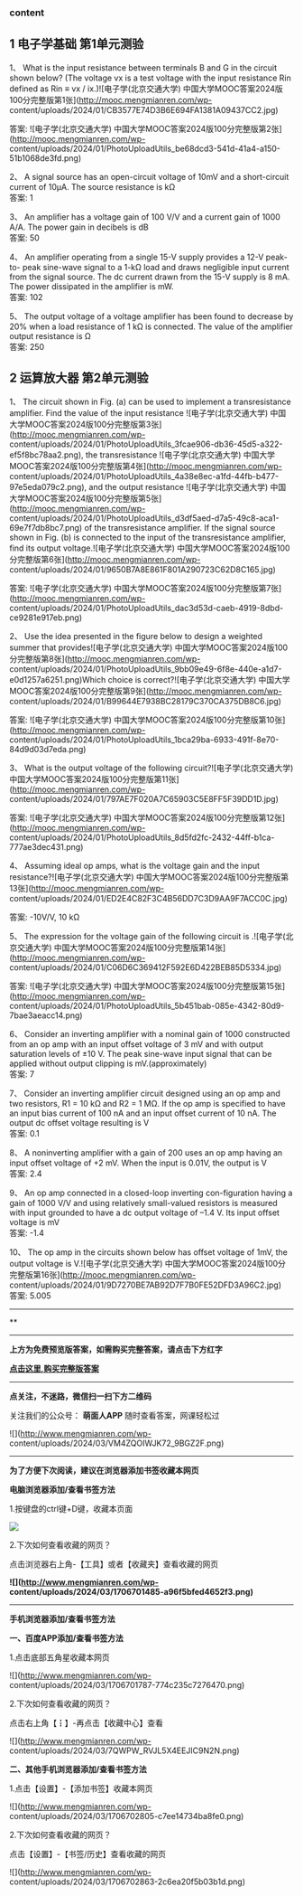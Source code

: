 ### content

## 1 电子学基础 第1单元测验



1、 What is the input resistance between terminals B and G in the circuit shown
below? (The voltage vx is a test voltage with the input resistance Rin defined
as Rin ≡ vx / ix.)![电子学\(北京交通大学\)
中国大学MOOC答案2024版100分完整版第1张](http://mooc.mengmianren.com/wp-
content/uploads/2024/01/CB3577E74D3B6E694FA1381A09437CC2.jpg)

答案: ![电子学\(北京交通大学\) 中国大学MOOC答案2024版100分完整版第2张](http://mooc.mengmianren.com/wp-
content/uploads/2024/01/PhotoUploadUtils_be68dcd3-541d-41a4-a150-51b1068de3fd.png)

2、 A signal source has an open-circuit voltage of 10mV and a short-circuit
current of 10μA. The source resistance is          kΩ  
答案: 1

3、 An amplifier has a voltage gain of 100 V/V and a current gain of 1000 A/A.
The power gain in decibels is           dB  
答案: 50

4、 An amplifier operating from a single 15-V supply provides a 12-V peak-to-
peak sine-wave signal to a 1-kΩ load and draws negligible input current from
the signal source. The dc current drawn from the 15-V supply is 8 mA. The
power dissipated in the amplifier is              mW.  
答案: 102

5、 The output voltage of a voltage amplifier has been found to decrease by 20%
when a load resistance of 1 kΩ is connected. The value of the amplifier output
resistance is              Ω  
答案: 250

##  

## 2 运算放大器 第2单元测验

1、 The circuit shown in Fig. (a) can be used to implement a transresistance
amplifier. Find the value of the input resistance ![电子学\(北京交通大学\)
中国大学MOOC答案2024版100分完整版第3张](http://mooc.mengmianren.com/wp-
content/uploads/2024/01/PhotoUploadUtils_3fcae906-db36-45d5-a322-ef5f8bc78aa2.png),
the transresistance ![电子学\(北京交通大学\)
中国大学MOOC答案2024版100分完整版第4张](http://mooc.mengmianren.com/wp-
content/uploads/2024/01/PhotoUploadUtils_4a38e8ec-a1fd-44fb-b477-97e5eda079c2.png),
and the output resistance ![电子学\(北京交通大学\)
中国大学MOOC答案2024版100分完整版第5张](http://mooc.mengmianren.com/wp-
content/uploads/2024/01/PhotoUploadUtils_d3df5aed-d7a5-49c8-aca1-69e7f7db8bc7.png)
of the transresistance amplifier. If the signal source shown in Fig. (b) is
connected to the input of the transresistance amplifier, find its output
voltage.![电子学\(北京交通大学\)
中国大学MOOC答案2024版100分完整版第6张](http://mooc.mengmianren.com/wp-
content/uploads/2024/01/9650B7A8E861F801A290723C62D8C165.jpg)

答案: ![电子学\(北京交通大学\) 中国大学MOOC答案2024版100分完整版第7张](http://mooc.mengmianren.com/wp-
content/uploads/2024/01/PhotoUploadUtils_dac3d53d-caeb-4919-8dbd-
ce9281e917eb.png)

2、 Use the idea presented in the figure below to design a weighted summer that
provides![电子学\(北京交通大学\)
中国大学MOOC答案2024版100分完整版第8张](http://mooc.mengmianren.com/wp-
content/uploads/2024/01/PhotoUploadUtils_9bb09e49-6f8e-440e-a1d7-e0d1257a6251.png)Which
choice is correct?![电子学\(北京交通大学\)
中国大学MOOC答案2024版100分完整版第9张](http://mooc.mengmianren.com/wp-
content/uploads/2024/01/B99644E7938BC28179C370CA375DB8C6.jpg)

答案: ![电子学\(北京交通大学\)
中国大学MOOC答案2024版100分完整版第10张](http://mooc.mengmianren.com/wp-
content/uploads/2024/01/PhotoUploadUtils_1bca29ba-6933-491f-8e70-84d9d03d7eda.png)

3、 What is the output voltage of the following circuit?![电子学\(北京交通大学\)
中国大学MOOC答案2024版100分完整版第11张](http://mooc.mengmianren.com/wp-
content/uploads/2024/01/797AE7F020A7C65903C5E8FF5F39DD1D.jpg)

答案: ![电子学\(北京交通大学\)
中国大学MOOC答案2024版100分完整版第12张](http://mooc.mengmianren.com/wp-
content/uploads/2024/01/PhotoUploadUtils_8d5fd2fc-2432-44ff-b1ca-777ae3dec431.png)

4、 Assuming ideal op amps, what is the voltage gain and the input
resistance?![电子学\(北京交通大学\)
中国大学MOOC答案2024版100分完整版第13张](http://mooc.mengmianren.com/wp-
content/uploads/2024/01/ED2E4C82F3C4B56DD7C3D9AA9F7ACC0C.jpg)

答案: -10V/V, 10 kΩ

5、 The expression for the voltage gain of the following circuit is
.![电子学\(北京交通大学\) 中国大学MOOC答案2024版100分完整版第14张](http://mooc.mengmianren.com/wp-
content/uploads/2024/01/C06D6C369412F592E6D422BEB85D5334.jpg)

答案: ![电子学\(北京交通大学\)
中国大学MOOC答案2024版100分完整版第15张](http://mooc.mengmianren.com/wp-
content/uploads/2024/01/PhotoUploadUtils_5b451bab-085e-4342-80d9-7bae3aeacc14.png)

6、 Consider an inverting amplifier with a nominal gain of 1000 constructed
from an op amp with an input offset voltage of 3 mV and with output saturation
levels of ±10 V.  The peak sine-wave input signal that can be applied without
output clipping is            mV.(approximately)  
答案: 7

7、 Consider an inverting amplifier circuit designed using an op amp and two
resistors, R1 = 10 kΩ and R2 = 1 MΩ. If the op amp is specified to have an
input bias current of 100 nA and an input offset current of 10 nA. The output
dc offset voltage resulting is              V  
答案: 0.1

8、 A noninverting amplifier with a gain of 200 uses an op amp having an input
offset voltage of +2 mV. When the input is 0.01V, the output is          V  
答案: 2.4

9、 An op amp connected in a closed-loop inverting con-figuration having a gain
of 1000 V/V and using relatively small-valued resistors is measured with input
grounded to have a dc output voltage of –1.4 V. Its input offset voltage is
mV  
答案: -1.4

10、 The op amp in the circuits shown below has offset voltage of 1mV, the
output voltage is            V.![电子学\(北京交通大学\)
中国大学MOOC答案2024版100分完整版第16张](http://mooc.mengmianren.com/wp-
content/uploads/2024/01/9D7270BE7AB92D7F7B0FE52DFD3A96C2.jpg)  
答案: 5.005

* * *

**

* * *

**上方为免费预览版答案，如需购买完整答案，请点击下方红字**

[**点击这里,购买完整版答案**](http://mooc.mengmianren.com/mooc/340063.html)

* * *

**点关注，不迷路，微信扫一扫下方二维码**

关注我们的公众号： **萌面人APP** 随时查看答案，网课轻松过

![](http://www.mengmianren.com/wp-
content/uploads/2024/03/VM4ZQOIWJK72_9BGZ2F.png)

* * *

**为了方便下次阅读，建议在浏览器添加书签收藏本网页**

**电脑浏览器添加/查看书签方法**

1.按键盘的ctrl键+D键，收藏本页面

![](http://www.mengmianren.com/wp-content/uploads/2024/03/AF9T_JKKHAJN.png)

2.下次如何查看收藏的网页？

点击浏览器右上角-【工具】或者【收藏夹】查看收藏的网页

**![](http://www.mengmianren.com/wp-
content/uploads/2024/03/1706701485-a96f5bfed4652f3.png)**

* * *

**手机浏览器添加/查看书签方法**

**一、百度APP添加/查看书签方法**

1.点击底部五角星收藏本网页

![](http://www.mengmianren.com/wp-
content/uploads/2024/03/1706701787-774c235c7276470.png)

2.下次如何查看收藏的网页？

点击右上角【┇】-再点击【收藏中心】查看

![](http://www.mengmianren.com/wp-
content/uploads/2024/03/7QWPW_RVJL5X4EEJIC9N2N.png)

**二、其他手机浏览器添加/查看书签方法**

1.点击【设置】-【添加书签】收藏本网页

![](http://www.mengmianren.com/wp-
content/uploads/2024/03/1706702805-c7ee14734ba8fe0.png)

2.下次如何查看收藏的网页？

点击【设置】-【书签/历史】查看收藏的网页

![](http://www.mengmianren.com/wp-
content/uploads/2024/03/1706702863-2c6ea20f5b03b1d.png)

